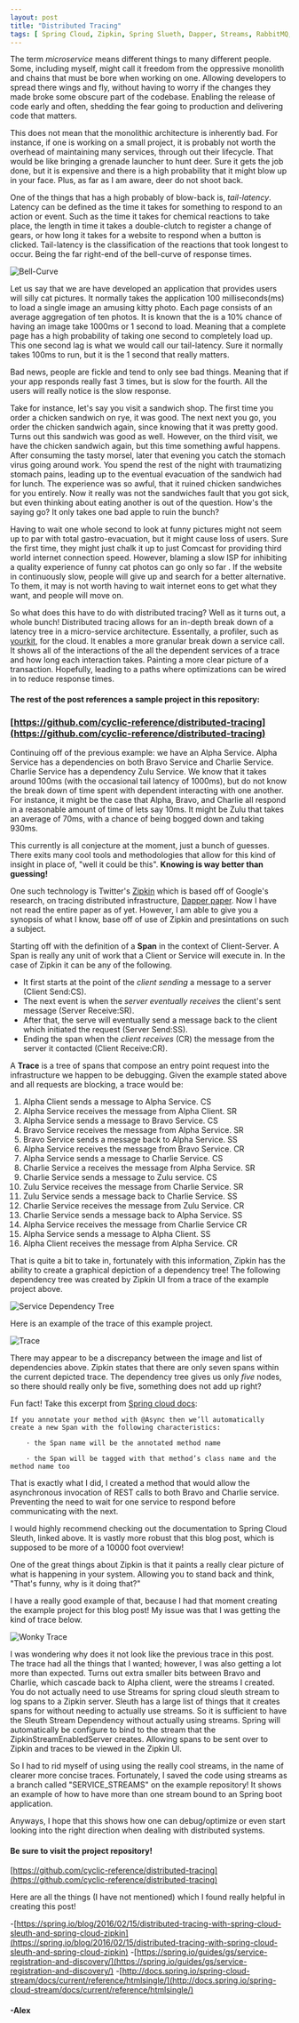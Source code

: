 ```yaml
---
layout: post
title: "Distributed Tracing"
tags: [ Spring Cloud, Zipkin, Spring Slueth, Dapper, Streams, RabbitMQ,Spring Boot, Java, Eureka, Netflix OSS, Feign Clients, Latency, SOA, Service Discovery]
---
```


The term _microservice_ means different things to many different people.
Some, including myself, might call it freedom from the oppressive monolith and chains that must be bore when working on one.
Allowing developers to spread there wings and fly, without having to worry if the changes they made broke some obscure part of the codebase.
Enabling the release of code early and often, shedding the fear going to production and delivering code that matters.

This does not mean that the monolithic architecture is inherently bad. 
For instance, if one is working on a small project, it is probably not worth the overhead of maintaining many services, through out their lifecycle.
That would be like bringing a grenade launcher to hunt deer.
Sure it gets the job done, but it is expensive and there is a high probability that it might blow up in your face. 
Plus, as far as I am aware, deer do not shoot back.

One of the things that has a high probably of blow-back is, _tail-latency_.
Latency can be defined as the time it takes for something to respond to an action or event. 
Such as the time it takes for chemical reactions to take place, the length in time it takes a double-clutch to register a change of gears, or how long it takes for a website to respond when a button is clicked.
Tail-latency is the classification of the reactions that took longest to occur.
Being the far right-end of the bell-curve of response times. 

![Bell-Curve]({{site.imageDir}}tracing/bell-curve.jpg)

Let us say that we are have developed an application that provides users will silly cat pictures.
It normally takes the application 100 milliseconds(ms) to load a single image an amusing kitty photo.
Each page consists of an average aggregation of ten photos.
It is known that the is a 10% chance of having an image take 1000ms or 1 second to load.
Meaning that a complete page has a high probability of taking one second to completely load up.
This one second lag is what we would call our tail-latency. 
Sure it normally takes 100ms to run, but it is the 1 second that really matters.

Bad news, people are fickle and tend to only see bad things.
Meaning that if your app responds really fast 3 times, but is slow for the fourth.
All the users will really notice is the slow response.

Take for instance, let's say you visit a sandwich shop. The first time you order a chicken sandwich on rye, it was good.
The next next you go, you order the chicken sandwich again, since knowing that it was pretty good.
Turns out this sandwich was good as well. 
However, on the third visit, we have the chicken sandwich again, but this time something awful happens.
After consuming the tasty morsel, later that evening you catch the stomach virus going around work. 
You spend the rest of the night with traumatizing stomach pains, leading up to the eventual evacuation of the sandwich had for lunch.
The experience was so awful, that it ruined chicken sandwiches for you entirely. 
Now it really was not the sandwiches fault that you got sick, but even thinking about eating another is out of the question.
How's the saying go? It only takes one bad apple to ruin the bunch?

Having to wait one whole second to look at funny pictures might not seem up to par with total gastro-evacuation, but it might cause loss of users.
Sure the first time, they might just chalk it up to just Comcast for providing third world internet connection speed. 
However, blaming a slow ISP for inhibiting a quality experience of funny cat photos can go only so far .
If the website in continuously slow, people will give up and search for a better alternative. 
To them, it may is not worth having to wait internet eons to get what they want, and people will move on.

So what does this have to do with distributed tracing?
Well as it turns out, a whole bunch!
Distributed tracing allows for an in-depth break down of a latency tree in a micro-service architecture.
Essentally, a profiler, such as [yourkit](https://www.yourkit.com/), for the cloud.
It enables a more granular break down a service call.
It shows all of the interactions of the all the dependent services of a trace and how long each interaction takes.
Painting a more clear picture of a transaction.
Hopefully, leading to a paths where optimizations can be wired in to reduce response times.

#### The rest of the post references a sample project in this repository:

### [https://github.com/cyclic-reference/distributed-tracing](https://github.com/cyclic-reference/distributed-tracing)    

Continuing off of the previous example: we have an Alpha Service. 
Alpha Service has a dependencies on both Bravo Service and Charlie Service.
Charlie Service has a dependency Zulu Service.
We know that it takes around 100ms (with the occasional tail latency of 1000ms), but do not know the break down of time spent with dependent interacting with one another.
For instance, it might be the case that Alpha, Bravo, and Charlie all respond in a reasonable amount of time of lets say 10ms.
It might be Zulu that takes an average of 70ms, with a chance of being bogged down and taking 930ms.

This currently is all conjecture at the moment, just a bunch of guesses.
There exits many cool tools and methodologies that allow for this kind of insight in place of, "well it could be this".
**Knowing is way better than guessing!**

One such technology is Twitter's [Zipkin](http://zipkin.io/) which is based off of Google's research, on tracing distributed infrastructure, [Dapper paper](https://research.google.com/pubs/pub36356.html).
Now I have not read the entire paper as of yet. However, I am able to give you a synopsis of what I know, base off of use of Zipkin and presintations on such a subject.

Starting off with the definition of a **Span** in the context of Client-Server.
A Span is really any unit of work that a Client or Service will execute in.
In the case of Zipkin it can be any of the following.

- It first starts at the point of the _client sending_ a message to a server (Client Send:CS). 
- The next event is when the _server eventually receives_ the client's sent message (Server Receive:SR).
- After that, the serve will eventually send a message back to the client which initiated the request (Server Send:SS).
- Ending the span when the _client receives_ (CR) the message from the server it contacted (Client Receive:CR).

A **Trace** is a tree of spans that compose an entry point request into the infrastructure we happen to be debugging.
Given the example stated above and all requests are blocking, a trace would be:

1. Alpha Client sends a message to Alpha Service. CS
1. Alpha Service receives the message from Alpha Client. SR
1. Alpha Service sends a message to Bravo Service. CS
1. Bravo Service receives the message from Alpha Service. SR
1. Bravo Service sends a message back to Alpha Service. SS
1. Alpha Service receives the message from Bravo Service. CR
1. Alpha Service sends a message to Charlie Service. CS
1. Charlie Service a receives the message from Alpha Service. SR
1. Charlie Service sends a message to Zulu service. CS
1. Zulu Service receives the message from Charlie Service. SR
1. Zulu Service sends a message back to Charlie Service. SS
1. Charlie Service receives the message from Zulu Service. CR
1. Charlie Service sends a message back to Alpha Service. SS
1. Alpha Service receives the message from Charlie Service CR
1. Alpha Service sends a message to Alpha Client. SS
1. Alpha Client receives the message from Alpha Service. CR

That is quite a bit to take in, fortunately with this information, Zipkin has the ability to create a graphical depiction of a dependency tree!
The following dependency tree was created by Zipkin UI from a trace of the example project above.
 
![Service Dependency Tree]({{site.imageDir}}tracing/dependency-tree.png)

Here is an example of the trace of this example project.

![Trace]({{site.imageDir}}tracing/trace.png)

There may appear to be a discrepancy between the image and list of dependencies above. 
Zipkin states that there are only seven spans within the current depicted trace.
The dependency tree gives us only _five_ nodes, so there should really only be five, something does not add up right?

Fun fact! Take this excerpt from [Spring cloud docs](https://cloud.spring.io/spring-cloud-sleuth/spring-cloud-sleuth.html#__async_annotated_methods):

    If you annotate your method with @Async then we’ll automatically create a new Span with the following characteristics:

        · the Span name will be the annotated method name
        
        · the Span will be tagged with that method’s class name and the method name too

That is exactly what I did, I created a method that would allow the asynchronous invocation of REST calls to both Bravo and Charlie service. 
Preventing the need to wait for one service to respond before communicating with the next.

I would highly recommend checking out the documentation to Spring Cloud Sleuth, linked above.
It is vastly more robust that this blog post, which is supposed to be more of a 10000 foot overview!

One of the great things about Zipkin is that it paints a really clear picture of what is happening in your system.
Allowing you to stand back and think, "That's funny, why is it doing that?"

I have a really good example of that, because I had that moment creating the example project for this blog post!
My issue was that I was getting the kind of trace below.

![Wonky Trace]({{site.imageDir}}tracing/v1/trace-crop.png)

I was wondering why does it not look like the previous trace in this post.
The trace had all the things that I wanted; however, I was also getting a lot more than expected.
Turns out extra smaller bits between Bravo and Charlie, which cascade back to Alpha client, were the streams I created.
You do not actually need to use Streams for spring cloud sleuth stream to log spans to a Zipkin server.
Sleuth has a large list of things that it creates spans for without needing to actually use streams.
So it is sufficient to have the Sleuth Stream Dependency without actually using streams. 
Spring will automatically be configure to bind to the stream that the ZipkinStreamEnabledServer creates.
Allowing spans to be sent over to Zipkin and traces to be viewed in the Zipkin UI.

So I had to rid myself of using using the really cool streams, in the name of clearer more concise traces.
Fortunately, I saved the code using streams as a branch called "SERVICE_STREAMS" on the example repository!
It shows an example of how to have more than one stream bound to an Spring boot application.

Anyways, I hope that this shows how one can debug/optimize or even start looking into the right direction when dealing with distributed systems.

#### Be sure to visit the project repository!

[https://github.com/cyclic-reference/distributed-tracing](https://github.com/cyclic-reference/distributed-tracing)

Here are all the things (I have not mentioned) which I found really helpful in creating this post!

-[https://spring.io/blog/2016/02/15/distributed-tracing-with-spring-cloud-sleuth-and-spring-cloud-zipkin](https://spring.io/blog/2016/02/15/distributed-tracing-with-spring-cloud-sleuth-and-spring-cloud-zipkin)
-[https://spring.io/guides/gs/service-registration-and-discovery/](https://spring.io/guides/gs/service-registration-and-discovery/)
-[http://docs.spring.io/spring-cloud-stream/docs/current/reference/htmlsingle/](http://docs.spring.io/spring-cloud-stream/docs/current/reference/htmlsingle/)

#### -Alex
